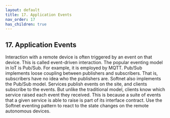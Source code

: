 ```yaml
---
layout: default
title: 17. Application Events
nav_order: 17
has_children: true
---
```


## 17. Application Events

Interaction with a remote device is often triggered by an event on that device. This is called event-driven interaction. The popular eventing model in IoT is Pub/Sub. For example, it is employed by MQTT. Pub/Sub implements loose coupling between publishers and subscribers. That is, subscribers have no idea who the publishers are. Softnet also implements the Pub/Sub model. Services publish events on the site, and clients subscribe to the events. But unlike the traditional model, clients know which service raised each event they received. This is because a suite of events that a given service is able to raise is part of its interface contract. Use the Softnet eventing pattern to react to the state changes on the remote autonomous devices.